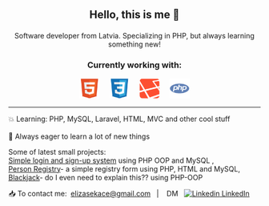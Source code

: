 ## <p align="center"> Hello, this is me 👋 <p>
	
<p align="center"> Software developer from Latvia. Specializing in PHP, but always learning something new! <p>

###  <p align="center" margin> Currently working with: <p>
<p align="center" dir="auto"> 
  <a target="_blank" rel="noopener noreferrer" href="https://raw.githubusercontent.com/devicons/devicon/master/icons/html5/html5-original.svg"><img src="https://raw.githubusercontent.com/devicons/devicon/master/icons/html5/html5-original.svg" alt="html5" width="40" height="40" style="max-width: 100%;"></a> &nbsp; &nbsp;
  <a target="_blank" rel="noopener noreferrer" href="https://raw.githubusercontent.com/devicons/devicon/master/icons/css3/css3-original.svg"><img src="https://raw.githubusercontent.com/devicons/devicon/master/icons/css3/css3-original.svg" alt="css3" width="40" height="40" style="max-width: 100%;"></a>
	&nbsp; &nbsp;
  <a target="_blank" rel="noopener noreferrer" href="https://raw.githubusercontent.com/devicons/devicon/master/icons/laravel/laravel-plain.svg"><img src="https://raw.githubusercontent.com/devicons/devicon/master/icons/laravel/laravel-plain.svg" alt="laravel" width="40" height="40" style="max-width: 100%;"></a>
	&nbsp; &nbsp;
  <a target="_blank" rel="noopener noreferrer" href="https://raw.githubusercontent.com/devicons/devicon/master/icons/php/php-plain.svg"><img src="https://raw.githubusercontent.com/devicons/devicon/master/icons/php/php-plain.svg" alt="php" width="40" height="40" style="max-width: 100%;"></a>

	
------------

 💥 Learning:
	PHP, MySQL, Laravel, HTML, MVC and other cool stuff <br> <br>
 🚀 Always eager to learn a lot of new things <br>
	
Some of latest small projects: <br>
[Simple login and sign-up system](https://github.com/eliza-sekace/OOP-MYSQL-login-signup) using PHP OOP and MySQL ,<br>
[Person Registry](https://github.com/eliza-sekace/registry-SQL)- a simple registry form using PHP, HTML and MySQL, <br> 
[Blackjack](https://github.com/eliza-sekace/codelex-php-course/tree/master/BlackJack-version2)- do I even need to explain this?? using PHP-OOP


	
	
📥 To contact me:&nbsp; elizasekace@gmail.com &nbsp;&nbsp;| &nbsp;&nbsp; DM &nbsp; [![Linkedin](https://i.stack.imgur.com/gVE0j.png) LinkedIn](https://www.linkedin.com/in/eliza-sekace)
&nbsp;


<!-- See my [resume](https://pages.github.com/) here!

[![Top Langs](https://github-readme-stats.vercel.app/api/top-langs/?username=eliza-sekace&hide=java,html,css&theme=radical)](https://github.com/anuraghazra/github-readme-stats)

[![Catalin's GitHub stats](https://github-readme-stats.vercel.app/api?username=eliza-sekace&theme=radical)](https://github.com/anuraghazra/github-readme-stats)
	

 -->

	
